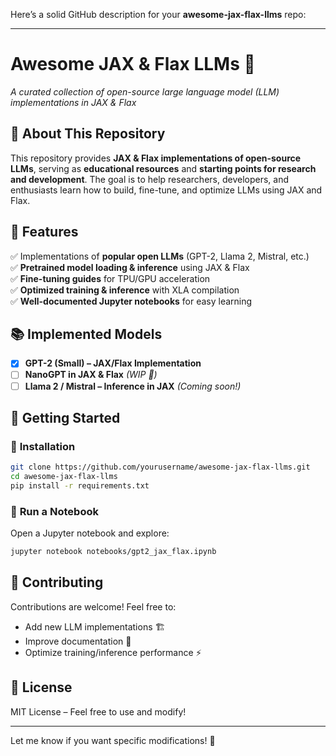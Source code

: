 Here’s a solid GitHub description for your **awesome-jax-flax-llms** repo:  

---

# **Awesome JAX & Flax LLMs** 🚀  
*A curated collection of open-source large language model (LLM) implementations in JAX & Flax*  

## 🌟 **About This Repository**  
This repository provides **JAX & Flax implementations of open-source LLMs**, serving as **educational resources** and **starting points for research and development**. The goal is to help researchers, developers, and enthusiasts learn how to build, fine-tune, and optimize LLMs using JAX and Flax.  

## 📌 **Features**  
✅ Implementations of **popular open LLMs** (GPT-2, Llama 2, Mistral, etc.)  
✅ **Pretrained model loading & inference** using JAX & Flax  
✅ **Fine-tuning guides** for TPU/GPU acceleration  
✅ **Optimized training & inference** with XLA compilation  
✅ **Well-documented Jupyter notebooks** for easy learning  

## 📚 **Implemented Models**  
- [x] **GPT-2 (Small) – JAX/Flax Implementation**  
- [ ] **NanoGPT in JAX & Flax** *(WIP 🚧)*  
- [ ] **Llama 2 / Mistral – Inference in JAX** *(Coming soon!)*  

## 🚀 **Getting Started**  
### 🔧 **Installation**  
```bash
git clone https://github.com/yourusername/awesome-jax-flax-llms.git
cd awesome-jax-flax-llms
pip install -r requirements.txt
```

### 📜 **Run a Notebook**  
Open a Jupyter notebook and explore:  
```bash
jupyter notebook notebooks/gpt2_jax_flax.ipynb
```

## 🤝 **Contributing**  
Contributions are welcome! Feel free to:  
- Add new LLM implementations 🏗  
- Improve documentation 📖  
- Optimize training/inference performance ⚡  

## 📜 **License**  
MIT License – Feel free to use and modify!  

---

Let me know if you want specific modifications! 🚀
